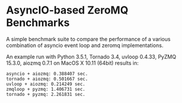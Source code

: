 # AsyncIO-based ZeroMQ Benchmarks
A simple benchmark suite to compare the performance of a various combination of asyncio event loop and zeromq implementations.

An example run with Python 3.5.1, Tornado 3.4, uvloop 0.4.33, PyZMQ 15.3.0, aiozmq 0.7.1 on MacOS X 10.11 (64bit) results in:
```
asyncio + aiozmq: 0.388407 sec.
tornado + aiozmq: 0.501667 sec.
uvloop + aiozmq: 0.214249 sec.
zmqloop + pyzmq: 1.406731 sec.
tornado + pyzmq: 2.261831 sec.
```
